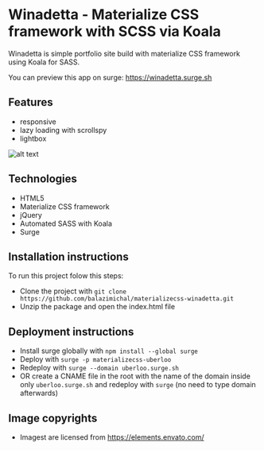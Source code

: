 # Winadetta - Materialize CSS framework with SCSS via Koala

Winadetta is simple portfolio site build with materialize CSS framework using Koala for SASS.

You can preview this app on surge: https://winadetta.surge.sh

## Features

- responsive
- lazy loading with scrollspy
- lightbox

![alt text](/images/screencapture-winadetta.png)

## Technologies

- HTML5
- Materialize CSS framework
- jQuery
- Automated SASS with Koala
- Surge

## Installation instructions

To run this project folow this steps:

- Clone the project with `git clone https://github.com/balazimichal/materializecss-winadetta.git`
- Unzip the package and open the index.html file

## Deployment instructions

- Install surge globally with `npm install --global surge`
- Deploy with `surge -p materializecss-uberloo`
- Redeploy with `surge --domain uberloo.surge.sh`
- OR create a CNAME file in the root with the name of the domain inside only `uberloo.surge.sh` and redeploy with `surge` (no need to type domain afterwards)

## Image copyrights

- Imagest are licensed from https://elements.envato.com/
